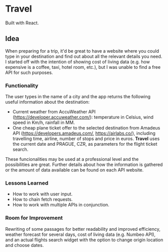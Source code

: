 # Travel

Built with React.

## Idea

When preparing for a trip, it'd be great to have a website where you could type in your destination and find out about all the relevant details you need. I started off with the intention of showing cost of living data (e.g. how expensive is a coffee, taxi, hotel room, etc.), but I was unable to find a free API for such purposes.

### Functionality

The user types in the name of a city and the app returns the following useful information about the destination: 

- Current weather from AccuWeather API (https://developer.accuweather.com/): temperature in Celsius, wind speed in Km/h, rainfall in MM.  
- One cheap plane ticket offer to the selected destination from Amadeus API (https://developers.amadeus.com/, https://airlabs.co/), including travelling time, airline, number of stops and price in euros. **Travel** uses the current date and PRAGUE, CZR, as parameters for the flight ticket search. 

These funcionalities may be used at a professional level and the possibilities are great. Further details about how the information is gathered or the amount of data available can be found on each API website.

### Lessons Learned

* How to work with user input. 
* How to chain fetch requests.
* How to work with multiple APIs in conjunction.

### Room for Improvement

Rewriting of some passages for better readability and improved efficiency, weather forecast for several days, cost of living data (e.g. Numbeo API), and an actual flights search widget with the option to change origin location and choose dates.
